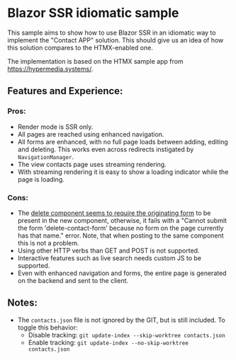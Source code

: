 # Blazor SSR idiomatic sample

This sample aims to show how to use Blazor SSR in an idiomatic way to implement the "Contact APP" solution. This should give us an idea of how this solution compares to the HTMX-enabled one.

The implementation is based on the HTMX sample app from https://hypermedia.systems/.

## Features and Experience:

### Pros:
- Render mode is SSR only.
- All pages are reached using enhanced navigation. 
- All forms are enhanced, with no full page loads between adding, editing and deleting. This works even across redirects instigated by `NavigationManager`.
- The view contacts page uses streaming rendering.
- With streaming rendering it is easy to show a loading indicator while the page is loading.

### Cons:

- The [delete component seems to require the originating form](https://github.com/egil/BlazorHtmx/blob/974e3ba24382fa2b2aab0a14b0f50426a29161af/samples/BlazorSSR/Components/Contacts/DeleteContactPage.razor#L33-L36) to be present in the new component, otherwise, it fails with a "Cannot submit the form 'delete-contact-form' because no form on the page currently has that name." error. Note, that when posting to the same component this is not a problem.
- Using other HTTP verbs than GET and POST is not supported.
- Interactive features such as live search needs custom JS to be supported.
- Even with enhanced navigation and forms, the entire page is generated on the backend and sent to the client. 

## Notes:

- The `contacts.json` file is not ignored by the GIT, but is still included. To toggle this behavior:
  - Disable tracking: `git update-index --skip-worktree contacts.json`  
  - Enable tracking: `git update-index --no-skip-worktree contacts.json`

